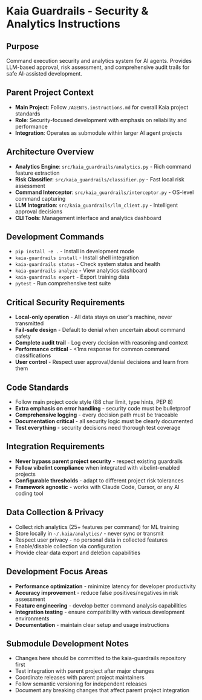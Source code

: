 # Kaia Guardrails - Security & Analytics Instructions

## Purpose
Command execution security and analytics system for AI agents. Provides LLM-based approval, risk assessment, and comprehensive audit trails for safe AI-assisted development.

## Parent Project Context
- **Main Project**: Follow `/AGENTS.instructions.md` for overall Kaia project standards
- **Role**: Security-focused development with emphasis on reliability and performance
- **Integration**: Operates as submodule within larger AI agent projects

## Architecture Overview
- **Analytics Engine**: `src/kaia_guardrails/analytics.py` - Rich command feature extraction
- **Risk Classifier**: `src/kaia_guardrails/classifier.py` - Fast local risk assessment  
- **Command Interceptor**: `src/kaia_guardrails/interceptor.py` - OS-level command capturing
- **LLM Integration**: `src/kaia_guardrails/llm_client.py` - Intelligent approval decisions
- **CLI Tools**: Management interface and analytics dashboard

## Development Commands
- `pip install -e .` - Install in development mode
- `kaia-guardrails install` - Install shell integration
- `kaia-guardrails status` - Check system status and health
- `kaia-guardrails analyze` - View analytics dashboard
- `kaia-guardrails export` - Export training data
- `pytest` - Run comprehensive test suite

## Critical Security Requirements
- **Local-only operation** - All data stays on user's machine, never transmitted
- **Fail-safe design** - Default to denial when uncertain about command safety  
- **Complete audit trail** - Log every decision with reasoning and context
- **Performance critical** - <1ms response for common command classifications
- **User control** - Respect user approval/denial decisions and learn from them

## Code Standards
- Follow main project code style (88 char limit, type hints, PEP 8)
- **Extra emphasis on error handling** - security code must be bulletproof
- **Comprehensive logging** - every decision path must be traceable
- **Documentation critical** - all security logic must be clearly documented
- **Test everything** - security decisions need thorough test coverage

## Integration Requirements
- **Never bypass parent project security** - respect existing guardrails
- **Follow vibelint compliance** when integrated with vibelint-enabled projects
- **Configurable thresholds** - adapt to different project risk tolerances
- **Framework agnostic** - works with Claude Code, Cursor, or any AI coding tool

## Data Collection & Privacy
- Collect rich analytics (25+ features per command) for ML training
- Store locally in `~/.kaia/analytics/` - never sync or transmit
- Respect user privacy - no personal data in collected features
- Enable/disable collection via configuration
- Provide clear data export and deletion capabilities

## Development Focus Areas
- **Performance optimization** - minimize latency for developer productivity
- **Accuracy improvement** - reduce false positives/negatives in risk assessment
- **Feature engineering** - develop better command analysis capabilities
- **Integration testing** - ensure compatibility with various development environments
- **Documentation** - maintain clear setup and usage instructions

## Submodule Development Notes
- Changes here should be committed to the kaia-guardrails repository first
- Test integration with parent project after major changes
- Coordinate releases with parent project maintainers
- Follow semantic versioning for independent releases
- Document any breaking changes that affect parent project integration
